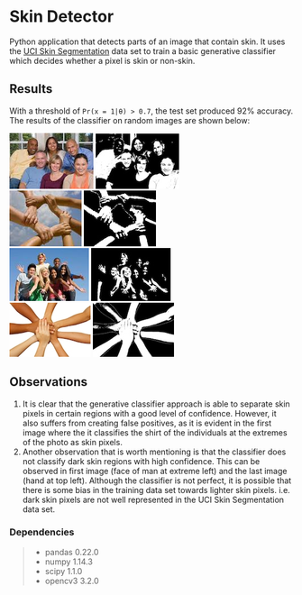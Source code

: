 # Skin Detector
Python application that detects parts of an image that contain skin. It uses the [UCI Skin Segmentation](https://archive.ics.uci.edu/ml/datasets/skin+segmentation) data set to train a basic generative classifier which decides whether a pixel is skin or non-skin.

## Results
With a threshold of `Pr(x = 1|θ) > 0.7`, the test set produced 92% accuracy. The results of the classifier on random images are shown below:

![test](https://raw.githubusercontent.com/jimiolaniyan/SkinDetector/master/images/original/test.jpeg)  ![mask](https://raw.githubusercontent.com/jimiolaniyan/SkinDetector/master/images/mask/mask.jpg)\
![test2](https://raw.githubusercontent.com/jimiolaniyan/SkinDetector/master/images/original/test1.jpeg)   ![mask2](https://raw.githubusercontent.com/jimiolaniyan/SkinDetector/master/images/mask/mask1.jpg)\
![test3](https://raw.githubusercontent.com/jimiolaniyan/SkinDetector/master/images/original/test5.jpeg)   ![mask3](https://raw.githubusercontent.com/jimiolaniyan/SkinDetector/master/images/mask/mask5.jpg)\
![test4](https://raw.githubusercontent.com/jimiolaniyan/SkinDetector/master/images/original/test6.jpg)   ![mask3](https://raw.githubusercontent.com/jimiolaniyan/SkinDetector/master/images/mask/mask6.jpg)

## Observations
1. It is clear that the generative classifier approach is able to separate skin pixels in certain regions with a good level of confidence. However, it also suffers from creating false positives, as it is evident in the first image where the it classifies the shirt of the individuals at the extremes of the photo as skin pixels.
2. Another observation that is worth mentioning is that the classifier does not classify dark skin regions with high confidence. This can be observed in first image (face of man at extreme left) and the last image (hand at top left). Although the classifier is not perfect, it is possible that there is some bias in the training data set towards lighter skin pixels. i.e. dark skin pixels are not well represented in the UCI Skin Segmentation data set.     

### Dependencies

> * pandas      0.22.0
> * numpy       1.14.3
> * scipy       1.1.0
> * opencv3     3.2.0
